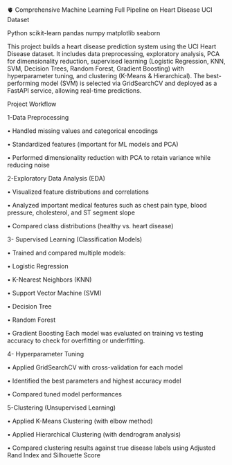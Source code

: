 🫀 Comprehensive Machine Learning Full Pipeline on Heart Disease UCI Dataset

Python scikit-learn pandas numpy matplotlib seaborn

This project builds a heart disease prediction system using the UCI Heart Disease dataset. It includes data preprocessing, exploratory analysis, PCA for dimensionality reduction, supervised learning (Logistic Regression, KNN, SVM, Decision Trees, Random Forest, Gradient Boosting) with hyperparameter tuning, and clustering (K-Means & Hierarchical). The best-performing model (SVM) is selected via GridSearchCV and deployed as a FastAPI service, allowing real-time predictions.

Project Workflow

1-Data Preprocessing

• Handled missing values and categorical encodings

• Standardized features (important for ML models and PCA)

• Performed dimensionality reduction with PCA to retain variance while reducing noise

2-Exploratory Data Analysis (EDA)

• Visualized feature distributions and correlations

• Analyzed important medical features such as chest pain type, blood pressure, cholesterol, and ST segment slope

• Compared class distributions (healthy vs. heart disease)

3- Supervised Learning (Classification Models)

• Trained and compared multiple models:

  • Logistic Regression
  
  • K-Nearest Neighbors (KNN)
  
  • Support Vector Machine (SVM)
  
  • Decision Tree
  
  • Random Forest
  
  • Gradient Boosting
Each model was evaluated on training vs testing accuracy to check for overfitting or underfitting.

4- Hyperparameter Tuning

• Applied GridSearchCV with cross-validation for each model

• Identified the best parameters and highest accuracy model

• Compared tuned model performances

5-Clustering (Unsupervised Learning)

• Applied K-Means Clustering (with elbow method)

• Applied Hierarchical Clustering (with dendrogram analysis)

• Compared clustering results against true disease labels using Adjusted Rand Index and Silhouette Score
